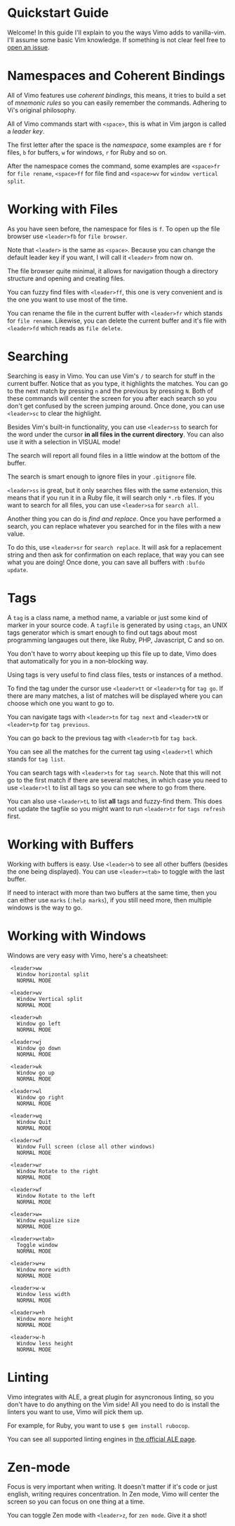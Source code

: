 # Quickstart Guide
Welcome! In this guide I'll explain to you the ways Vimo adds to vanilla-vim.
I'll assume some basic Vim knowledge. If something is not clear feel free to
[open an issue](https://github.com/gosukiwi/vimo/issues/new).

# Namespaces and Coherent Bindings
All of Vimo features use _coherent bindings_, this means, it tries to build a
set of _mnemonic rules_ so you can easily remember the commands. Adhering to
Vi's original philosophy.

All of Vimo commands start with `<space>`, this is what in Vim jargon is called a
_leader key_.

The first letter after the space is the _namespace_, some examples are `f` for
files, `b` for buffers, `w` for windows, `r` for Ruby and so on.

After the namespace comes the command, some examples are `<space>fr` for `file
rename`, `<space>ff` for file find and `<space>wv` for `window vertical split`.

# Working with Files
As you have seen before, the namespace for files is `f`. To open up the file
browser use `<leader>fb` for `file browser`. 

Note that `<leader>` is the same as `<space>`. Because you can change the
default leader key if you want, I will call it `<leader>` from now on.

The file browser quite minimal, it allows for navigation though a directory
structure and opening and creating files.

You can fuzzy find files with `<leader>ff`, this one is very convenient and is
the one you want to use most of the time.

You can rename the file in the current buffer with `<leader>fr` which stands for
`file rename`. Likewise, you can delete the current buffer and it's file with
`<leader>fd` which reads as `file delete`.

# Searching
Searching is easy in Vimo. You can use Vim's `/` to search for stuff in the
current buffer. Notice that as you type, it highlights the matches. You can go
to the next match by pressing `n` and the previous by pressing `N`. Both of
these commands will center the screen for you after each search so you don't get
confused by the screen jumping around. Once done, you can use `<leader>sc` to
clear the highlight.

Besides Vim's built-in functionality, you can use `<leader>ss` to search for the
word under the cursor __in all files in the current directory__. You can also
use it with a selection in VISUAL mode!

The search will report all found files in a little window at the bottom of the
buffer.

The search is smart enough to ignore files in your `.gitignore` file.

`<leader>ss` is great, but it only searches files with the same extension, this
means that if you run it in a Ruby file, it will search only `*.rb` files. If
you want to search for all files, you can use `<leader>sa` for `search all`.

Another thing you can do is _find and replace_. Once you have performed a
search, you can replace whatever you searched for in the files with a new value.

To do this, use `<leader>sr` for `search replace`. It will ask for a replacement
string and then ask for confirmation on each replace, that way you can see what
you are doing! Once done, you can save all buffers with `:bufdo update`.

# Tags
A `tag` is a class name, a method name, a variable or just some kind of marker
in your source code. A `tagfile` is generated by using `ctags`, an UNIX tags
generator which is smart enough to find out tags about most programming
langauges out there, like Ruby, PHP, Javascript, C and so on.

You don't have to worry about keeping up this file up to date, Vimo does that
automatically for you in a non-blocking way.

Using tags is very useful to find class files, tests or instances of a method.

To find the tag under the cursor use `<leader>tt` or `<leader>tg` for `tag go`.
If there are many matches, a list of matches will be displayed where you can
choose which one you want to go to.

You can navigate tags with `<leader>tn` for `tag next` and `<leader>tN` or
`<leader>tp` for `tag previous`.

You can go back to the previous tag with `<leader>tb` for `tag back`.

You can see all the matches for the current tag using `<leader>tl` which stands
for `tag list`.

You can search tags with `<leader>ts` for `tag search`. Note that this will not
go to the first match if there are several matches, in which case you need to
use `<leader>tl` to list all tags so you can see where to go from there.

You can also use `<leader>tL` to list __all__ tags and fuzzy-find them. This
does not update the tagfile so you might want to run `<leader>tr` for `tags
refresh` first.

# Working with Buffers
Working with buffers is easy. Use `<leader>b` to see all other buffers (besides
the one being displayed). You can use `<leader><tab>` to toggle with the last
buffer.

If need to interact with more than two buffers at the same time, then you can
either use `marks` (`:help marks`), if you still need more, then multiple
windows is the way to go.

# Working with Windows
Windows are very easy with Vimo, here's a cheatsheet:

     <leader>ww
       Window horizontal split
       NORMAL MODE

     <leader>wv
       Window Vertical split
       NORMAL MODE

     <leader>wh
       Window go left
       NORMAL MODE

     <leader>wj
       Window go down
       NORMAL MODE

     <leader>wk
       Window go up
       NORMAL MODE

     <leader>wl
       Window go right
       NORMAL MODE

     <leader>wq
       Window Quit
       NORMAL MODE

     <leader>wf
       Window Full screen (close all other windows)
       NORMAL MODE

     <leader>wr
       Window Rotate to the right
       NORMAL MODE

     <leader>wf
       Window Rotate to the left
       NORMAL MODE

     <leader>w=
       Window equalize size
       NORMAL MODE

     <leader>w<tab>
       Toggle window
       NORMAL MODE

     <leader>w+w
       Window more width
       NORMAL MODE

     <leader>w-w
       Window less width
       NORMAL MODE

     <leader>w+h
       Window more height
       NORMAL MODE

     <leader>w-h
       Window less height
       NORMAL MODE

# Linting
Vimo integrates with ALE, a great plugin for asyncronous linting, so you don't
have to do anything on the Vim side! All you need to do is install the linters
you want to use, Vimo will pick them up.

For example, for Ruby, you want to use `$ gem install rubocop`.

You can see all supported linting engines in [the official ALE
page](https://github.com/w0rp/ale#1-supported-languages-and-tools).

# Zen-mode
Focus is very important when writing. It doesn't matter if it's code or just
english, writing requires concentration. In Zen mode, Vimo will center the
screen so you can focus on one thing at a time.

You can toggle Zen mode with `<leader>z`, for `zen mode`. Give it a shot!
